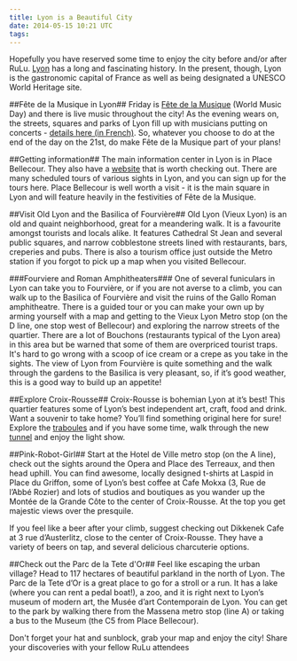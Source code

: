 ```yaml
---
title: Lyon is a Beautiful City
date: 2014-05-15 10:21 UTC
tags:
---
```


Hopefully you have reserved some time to enjoy the city before and/or after RuLu. [Lyon](https://en.wikipedia.org/wiki/Lyon) has a long and fascinating history. In the present, though, Lyon is the gastronomic capital of France as well as being designated a UNESCO World Heritage site.

##Fête de la Musique in Lyon##
Friday is [Fête de la Musique](http://www.fetedelamusique.culture.fr/en/International/presentation/) (World Music Day) and there is live music throughout the city! As the evening wears on, the streets, squares and parks of Lyon fill up with musicians putting on concerts - [details here (in French)](http://www.culture.lyon.fr/culture/sections/fr/festivals/musiques_actuelles/fete_de_la_musique/fete_de_la_musique). So, whatever you choose to do at the end of the day on the 21st, do make Fête de la Musique part of your plans!

##Getting information##
The main information center in Lyon is in Place Bellecour. They also have a [website](http://www.en.lyon-france.com/) that is worth checking out. There are many scheduled tours of various sights in Lyon, and you can sign up for the tours here. Place Bellecour is well worth a visit - it is the main square in Lyon and will feature heavily in the festivities of Fête de la Musique.

##Visit Old Lyon and the Basilica of Fourvière##
Old Lyon (Vieux Lyon) is an old and quaint neighborhood, great for a meandering walk. It is a favourite amongst tourists and locals alike. It features Cathedral St Jean and several public squares, and narrow cobblestone streets lined with restaurants, bars, creperies and pubs. There is also a tourism office just outside the Metro station if you forgot to pick up a map when you visited Bellecour.

###Fourviere and Roman Amphitheaters###
One of several funiculars in Lyon can take you to Fourvière, or if you are not averse to a climb, you can walk up to the Basilica of Fourvière and visit the ruins of the Gallo Roman amphitheatre. There is a guided tour or you can make your own up by arming yourself with a map and getting to the Vieux Lyon Metro stop (on the D line, one stop west of Bellecour) and exploring the narrow streets of the quartier. There are a lot of Bouchons (restaurants typical of the Lyon area) in this area but be warned that some of them are overpriced tourist traps. It's hard to go wrong with a scoop of ice cream or a crepe as you take in the sights. The view of Lyon from Fourvière is quite something and the walk through the gardens to the Basilica is very pleasant, so, if it’s good weather, this is a good way to build up an appetite!

##Explore Croix-Rousse##
Croix-Rousse is bohemian Lyon at it’s best! This quartier features some of Lyon’s best independent art, craft, food and drink. Want a souvenir to take home? You’ll find something original here for sure! Explore the [traboules](http://www.lyontraboules.net/parcours.php) and if you have some time, walk through the new [tunnel](http://www.grandlyon.com/Tunnel-de-la-Croix-Rousse.2886.0.html) and enjoy the light show.

##Pink-Robot-Girl##
Start at the Hotel de Ville metro stop (on the A line), check out the sights around the Opera and Place des Terreaux, and then head uphill. You can find awesome, locally designed t-shirts at Laspid in Place du Griffon, some of Lyon’s best coffee at Cafe Mokxa (3, Rue de l’Abbé Rozier) and lots of studios and boutiques as you wander up the Montée de la Grande Côte to the center of Croix-Rousse. At the top you get majestic views over the presquile.

If you feel like a beer after your climb, suggest checking out Dikkenek Cafe at 3 rue d’Austerlitz, close to the center of Croix-Rousse. They have a variety of beers on tap, and several delicious charcuterie options.

##Check out the Parc de la Tete d'Or##
Feel like escaping the urban village? Head to 117 hectares of beautiful parkland in the north of Lyon. The Parc de la Tete d’Or is a great place to go for a stroll or a run. It has a lake (where you can rent a pedal boat!), a zoo, and it is right next to Lyon’s museum of modern art, the Musée d’art Contemporain de Lyon. You can get to the park by walking there from the Massena metro stop (line A) or taking a bus to the Museum (the C5 from Place Bellecour).

Don't forget your hat and sunblock, grab your map and enjoy the city! Share your discoveries with your fellow RuLu attendees
